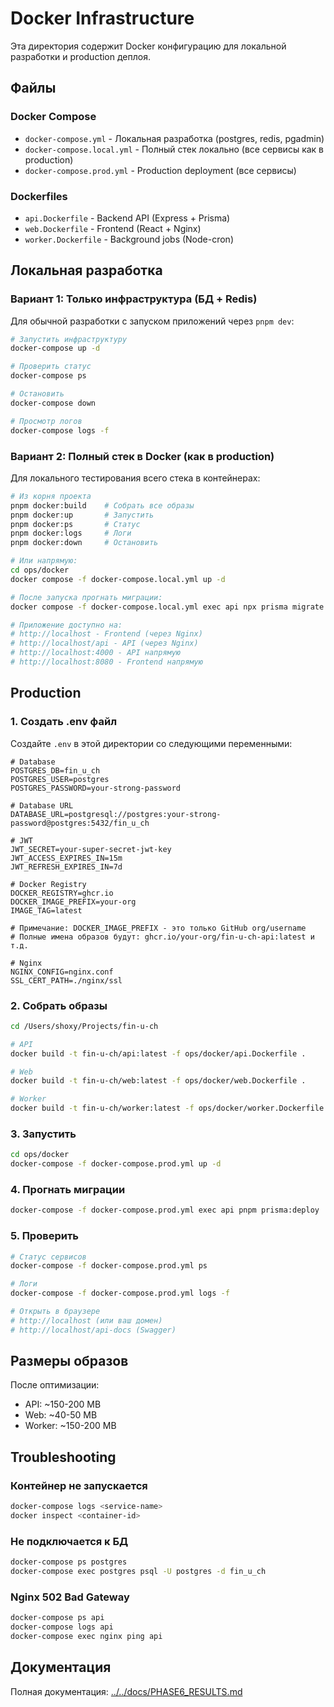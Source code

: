 # Docker Infrastructure

Эта директория содержит Docker конфигурацию для локальной разработки и production деплоя.

## Файлы

### Docker Compose

- `docker-compose.yml` - Локальная разработка (postgres, redis, pgadmin)
- `docker-compose.local.yml` - Полный стек локально (все сервисы как в production)
- `docker-compose.prod.yml` - Production deployment (все сервисы)

### Dockerfiles

- `api.Dockerfile` - Backend API (Express + Prisma)
- `web.Dockerfile` - Frontend (React + Nginx)
- `worker.Dockerfile` - Background jobs (Node-cron)

## Локальная разработка

### Вариант 1: Только инфраструктура (БД + Redis)

Для обычной разработки с запуском приложений через `pnpm dev`:

```bash
# Запустить инфраструктуру
docker-compose up -d

# Проверить статус
docker-compose ps

# Остановить
docker-compose down

# Просмотр логов
docker-compose logs -f
```

### Вариант 2: Полный стек в Docker (как в production)

Для локального тестирования всего стека в контейнерах:

```bash
# Из корня проекта
pnpm docker:build    # Собрать все образы
pnpm docker:up       # Запустить
pnpm docker:ps       # Статус
pnpm docker:logs     # Логи
pnpm docker:down     # Остановить

# Или напрямую:
cd ops/docker
docker compose -f docker-compose.local.yml up -d

# После запуска прогнать миграции:
docker compose -f docker-compose.local.yml exec api npx prisma migrate deploy

# Приложение доступно на:
# http://localhost - Frontend (через Nginx)
# http://localhost/api - API (через Nginx)
# http://localhost:4000 - API напрямую
# http://localhost:8080 - Frontend напрямую
```

## Production

### 1. Создать .env файл

Создайте `.env` в этой директории со следующими переменными:

```env
# Database
POSTGRES_DB=fin_u_ch
POSTGRES_USER=postgres
POSTGRES_PASSWORD=your-strong-password

# Database URL
DATABASE_URL=postgresql://postgres:your-strong-password@postgres:5432/fin_u_ch

# JWT
JWT_SECRET=your-super-secret-jwt-key
JWT_ACCESS_EXPIRES_IN=15m
JWT_REFRESH_EXPIRES_IN=7d

# Docker Registry
DOCKER_REGISTRY=ghcr.io
DOCKER_IMAGE_PREFIX=your-org
IMAGE_TAG=latest

# Примечание: DOCKER_IMAGE_PREFIX - это только GitHub org/username
# Полные имена образов будут: ghcr.io/your-org/fin-u-ch-api:latest и т.д.

# Nginx
NGINX_CONFIG=nginx.conf
SSL_CERT_PATH=./nginx/ssl
```

### 2. Собрать образы

```bash
cd /Users/shoxy/Projects/fin-u-ch

# API
docker build -t fin-u-ch/api:latest -f ops/docker/api.Dockerfile .

# Web
docker build -t fin-u-ch/web:latest -f ops/docker/web.Dockerfile .

# Worker
docker build -t fin-u-ch/worker:latest -f ops/docker/worker.Dockerfile .
```

### 3. Запустить

```bash
cd ops/docker
docker-compose -f docker-compose.prod.yml up -d
```

### 4. Прогнать миграции

```bash
docker-compose -f docker-compose.prod.yml exec api pnpm prisma:deploy
```

### 5. Проверить

```bash
# Статус сервисов
docker-compose -f docker-compose.prod.yml ps

# Логи
docker-compose -f docker-compose.prod.yml logs -f

# Открыть в браузере
# http://localhost (или ваш домен)
# http://localhost/api-docs (Swagger)
```

## Размеры образов

После оптимизации:

- API: ~150-200 MB
- Web: ~40-50 MB
- Worker: ~150-200 MB

## Troubleshooting

### Контейнер не запускается

```bash
docker-compose logs <service-name>
docker inspect <container-id>
```

### Не подключается к БД

```bash
docker-compose ps postgres
docker-compose exec postgres psql -U postgres -d fin_u_ch
```

### Nginx 502 Bad Gateway

```bash
docker-compose ps api
docker-compose logs api
docker-compose exec nginx ping api
```

## Документация

Полная документация: [../../docs/PHASE6_RESULTS.md](../../docs/PHASE6_RESULTS.md)
